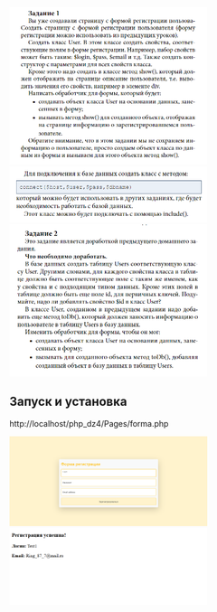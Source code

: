 <img src="image/Screenshot_1.png" alt="скрин" width="350">
<img src="image/Screenshot_2.png" alt="скрин" width="350">
<img src="image/Screenshot_3.png" alt="скрин" width="350">

## Запуск и установка

http://localhost/php_dz4/Pages/forma.php

<img src="image/Screenshot_4.png" alt="скрин" width="350">
<img src="image/Screenshot_5.png" alt="скрин" width="350">